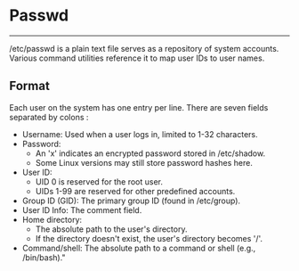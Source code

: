 # Passwd
***
/etc/passwd is a plain text file serves as a repository of system accounts. Various command utilities reference it to map user IDs to user names.

## Format
Each user on the system has one entry per line.
There are seven fields separated by colons :
- Username: Used when a user logs in, limited to 1-32 characters.
- Password:
  - An 'x' indicates an encrypted password stored in /etc/shadow.
  - Some Linux versions may still store password hashes here.
- User ID:
  - UID 0 is reserved for the root user.
  - UIDs 1-99 are reserved for other predefined accounts.
- Group ID (GID): The primary group ID (found in /etc/group).
- User ID Info: The comment field.
- Home directory:
  - The absolute path to the user's directory.
  - If the directory doesn't exist, the user's directory becomes '/'.
- Command/shell: The absolute path to a command or shell (e.g., /bin/bash)."
